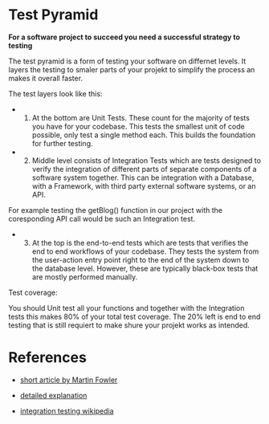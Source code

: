 # Test Pyramid

**For a software project to succeed you need a successful strategy to testing**

The test pyramid is a form of testing your software on differnet levels.
It layers the testing to smaler parts of your projekt to simplify the process an makes it overall faster.


The test layers look like this:

- 1. At the bottom are Unit Tests. These count for the majority of tests you have for your codebase. 
This tests the smallest unit of code possible, only test a single method each. This builds the foundation for further testing.

- 2. Middle level consists of Integration Tests which are tests designed to verify the integration of different parts of separate components of a software system together. 
This can be integration with a Database, with a Framework, with third party external software systems, or an API.

For example testing the getBlog() function in our project with the coresponding API call would be such an Integration test.


- 3. At the top is the end-to-end tests which are tests that verifies the end to end workflows of your codebase. 
They tests the system from the user-action entry point right to the end of the system down to the database level. However, these are typically black-box tests that are mostly performed manually.


Test coverage:

You should Unit test all your functions and together with the Integration tests this makes 80% of your total test coverage.
The 20%	left is end to end testing that is still requiert to make shure your projekt works as intended.


# References

- [short article by Martin Fowler](https://martinfowler.com/bliki/TestPyramid.html)

- [detailed explanation](https://medium.com/@Colin_But/define-testing-strategy-using-the-testing-pyramid-1dabee37e823)

- [integration testing wikipedia](https://en.wikipedia.org/wiki/Integration_testing)